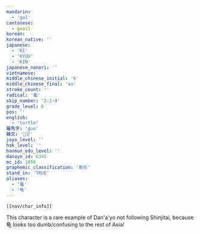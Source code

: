 ```yaml
---
mandarin:
  - 'guī'
cantonese:
  - gwai1
korean:
korean_native: ''
japanese:
  - 'KI'
  - 'KYUU'
  - 'KIN'
japanese_nanori: ''
vietnamese:
middle_chinese_initial: 'k'
middle_chinese_final: 'ɨu'
stroke_count: ''
radical: '龜'
skip_number: '2-2-9'
grade_level: 6
pos: ''
english:
  - 'turtle'
羅馬字: 'guu'
韓文: '굿'
joyo_level: ''
hsk_level: ''
hanmun_edu_level: ''
danayo_id: 6345
mc_id: 1059
graphemic_classification: '象形'
stand_in: 'TRUE'
aliases:
  - '龜'
  - '龟'
---
```

```meta-bind-embed
[[nav/char_info]]
```
This character is a rare example of Dan'a'yo not following Shinjitai, because 龟 looks too dumb/confusing to the rest of Asia!